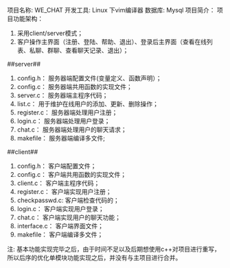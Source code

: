 项目名称: WE_CHAT
开发工具: Linux 下vim编译器
数据库: Mysql
项目简介：
项目功能架构：
 1. 采用client/server模式；
 2. 客户操作主界面（注册、登陆、帮助、退出）、登录后主界面（查看在线列表、私聊、群聊、查看聊天记录、退出）；

##server##
 1. config.h：      服务器端配置文件(变量定义、函数声明）；
 2. config.c：      服务器端共用函数的实现文件；
 3. server.c：      服务器端主程序代码；
 4. list.c：        用于维护在线用户的添加、更新、删除操作；
 5. register.c：    服务器端处理用户注册；
 6. login.c：       服务器端处理用户登录；
 7. chat.c：        服务器端处理用户的聊天请求；
 8. makefile：      服务器端编译多文件;

##client##
 1. config.h：      客户端配置文件；
 2. config.c：      客户端共用函数的实现文件；
 3. client.c：      客户端主程序代码；
 4. register.c：    客户端实现用户注册；
 5. checkpasswd.c:  客户端检查代码的；
 6. login.c：       客户端实现用户登录；
 7. chat.c：        客户端实现用户的聊天功能；
 8. interface.c：   客户端界面文件；
 9. makefile：      客户端编译多文件；


 注: 基本功能实现完毕之后，由于时间不足以及后期想使用c++对项目进行重写，
 所以后序的优化单模块功能实现之后，并没有与主项目进行合并。
